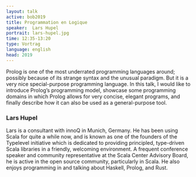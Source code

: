 ```yaml
---
layout: talk
active: bob2019
title: Programmation en Logique
speaker:  Lars Hupel
portrait: lars-hupel.jpg
time: 12:35-13:20
type: Vortrag
language: english
head: 2019
---
```


Prolog is one of the most underrated programming languages around;
possibly because of its strange syntax and the unusual paradigm. But
it is a very nice special-purpose programming language. In this talk,
I would like to introduce Prolog’s programming model, showcase some
programming domains in which Prolog allows for very concise, elegant
programs, and finally describe how it can also be used as a
general-purpose tool.

### Lars Hupel

Lars is a consultant with innoQ in Munich, Germany. He has been using
Scala for quite a while now, and is known as one of the founders of
the Typelevel initiative which is dedicated to providing principled,
type-driven Scala libraries in a friendly, welcoming environment. A
frequent conference speaker and community representative at the Scala
Center Advisory Board, he is active in the open source community,
particularly in Scala. He also enjoys programming in and talking about
Haskell, Prolog, and Rust.
